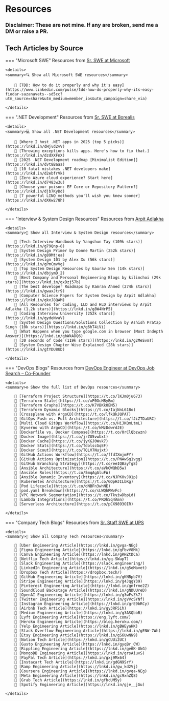 # Resources

### Disclaimer: These are not mine. If any are broken, send me a DM or raise a PR.

## Tech Articles by Source

=== "Microsoft SWE"
    Resources from [Sr. SWE at Microsoft](http://linkedin.com/in/fiodar-sazanavets)

    <details>
    <summary>🔍 Show all Microsoft SWE resources</summary>

        🔹 [TDD: How to do it properly and why it's easy](https://www.linkedin.com/pulse/tdd-how-do-properly-why-its-easy-fiodar-sazanavets--sd5cc?utm_source=share&utm_medium=member_ios&utm_campaign=share_via)

    </details>

=== ".NET Development"
    Resources from [Sr. SWE at Borealis](http://linkedin.com/in/kristijankralj)

    <details>
    <summary>💻 Show all .NET Development resources</summary>

        🔹 [Where I host .NET apps in 2025 (top 5 picks)](https://lnkd.in/dHjvd2vV)  
        🔹 [Throwing exceptions kills apps. Here's how to fix that.](https://lnkd.in/dzdXXFnX)  
        🔹 [2025 .NET Development roadmap [Minimalist Edition]](https://lnkd.in/dvt8Baaa)  
        🔹 [10 fatal mistakes .NET developers make](https://lnkd.in/d2ebfrVk)  
        🔹 [Zero Azure cloud experience? Start here](https://lnkd.in/d7483w3u)  
        🔹 [Choose your poison: EF Core or Repository Pattern?](https://lnkd.in/djb7KyDd)  
        🔹 [7 powerful LINQ methods you'll wish you knew sooner](https://lnkd.in/dXKw278h)

    </details>

=== "Interview & System Design Resources"
    Resources from [Arpit Adlakha](http://linkedin.com/in/arpit-adlakha-30691a101)

    <details>
    <summary>🧠 Show all Interview & System Design resources</summary>

        🔹 [Tech Interview Handbook by Yangshun Tay (109k stars)](https://lnkd.in/g79Qnp-8)  
        🔹 [System Design Primer by Donne Martin (252k stars)](https://lnkd.in/g89Mtjea)  
        🔹 [System Design 101 by Alex Xu (56k stars)](https://lnkd.in/gPmCmvVg)  
        🔹 [Top System Design Resources by Gaurav Sen (14k stars)](https://lnkd.in/dbjymD_2)  
        🔹 [Best Company and Personal Engineering Blogs by kilimchoi (29k stars)](https://lnkd.in/gxDzj57b)  
        🔹 [The best developer Roadmaps by Kamran Ahmed (274k stars)](https://lnkd.in/gwaxJtr9)  
        🔹 [Computer Science Papers for System Design by Arpit Adlakha](https://lnkd.in/gkxJ8QAM)  
        🔹 [All Resources for Coding, LLD and HLD interviews by Arpit Adlakha (1.2k stars)](https://lnkd.in/g8W4NrP5)  
        🔹 [Coding Interview University (252k stars)](https://lnkd.in/gydeNvaV)  
        🔹 [System Design Questions/Solutions Collection by Ashish Pratap Singh (10k stars)](https://lnkd.in/g6hT4iVi)  
        🔹 [What Happens when you type google.com in browser (Most Indepth Answer)](https://lnkd.in/gbWkADQ6)  
        🔹 [30 seconds of Code (119k stars)](https://lnkd.in/g2MeSvmT)  
        🔹 [System Design Chapter Wise Explained (28k stars)](https://lnkd.in/gtYDU8UD)

    </details>

=== "DevOps Blogs"
    Resources from [DevOps Engineer at DevOps Job Search – Co-Founder](http://linkedin.com/in/tarasowski)

    <details>
    <summary>⚙️ Show the full list of DevOps resources</summary>

        🔹 [Terraform Project Structure](https://t.co/lKJm0ju673)  
        🔹 [Terraform State](https://t.co/xP0GcHByBm)  
        🔹 [Terraform Graphs](https://t.co/K7VBKkOEM5)  
        🔹 [Terraform Dynamic Blocks](https://t.co/IajNnL61Bo)  
        🔹 [Crossplane with ArgoCD](https://t.co/lfkQkJQPAT)  
        🔹 [GitOps Push vs. Pull Architecture](https://t.co/fJiZTDaURC)  
        🔹 [Multi Cloud GitOps Workflow](https://t.co/HiJKQmLtmL)  
        🔹 [Kyverno with ArgoCD](https://t.co/kMzDdwrdJE)  
        🔹 [Dockerfile vs. Docker Compose](https://t.co/0rClQbzwzn)  
        🔹 [Docker Image](https://t.co/jrZU5vwUxt)  
        🔹 [Docker Cache](https://t.co/jyKGJ0Wvk7)  
        🔹 [Docker Stats](https://t.co/TdolscGqEF)  
        🔹 [Docker Scout](https://t.co/TQLV7Nujxt)  
        🔹 [GitHub Actions Workflow](https://t.co/ffdIXmjmFY)  
        🔹 [GitHub Actions Optimization](https://t.co/PNAwSg1vgg)  
        🔹 [GitHub Branching Strategy](https://t.co/eeIQBayTg8)  
        🔹 [Ansible Architecture](https://t.co/aVkOWQhD5w)  
        🔹 [Ansible Roles](https://t.co/5mqAgAluFW)  
        🔹 [Ansible Dynamic Inventory](https://t.co/NJPK0vJO1p)  
        🔹 [Kubernetes Architecture](https://t.co/GQpHJILbKg)  
        🔹 [Pod Lifecycle](https://t.co/dNBFn3whNE)  
        🔹 [pod.yaml Breakdown](https://t.co/sLWQhRWvFc)  
        🔹 [VPC Network Segmentation](https://t.co/TkyiwDbpLd)  
        🔹 [Lambda Integrations](https://t.co/PRDh5q4Amn)  
        🔹 [Serverless Architecture](https://t.co/pCX9893OIR)

    </details>

=== "Company Tech Blogs"
    Resources from [Sr. Staff SWE at UPS](http://linkedin.com/in/ravindrabhargava)

    <details>
    <summary>🏢 Show all Company Tech resources</summary>

        🔹 [Uber Engineering Article](https://lnkd.in/gvga-NEg)  
        🔹 [Figma Engineering Article](https://lnkd.in/gFbvV8Mk)  
        🔹 [Canva Engineering Article](https://lnkd.in/gRHZtDCa)  
        🔹 [Netflix Tech Article](https://lnkd.in/gq-SWapT)  
        🔹 [Slack Engineering Article](https://slack.engineering/)  
        🔹 [LinkedIn Engineering Article](https://lnkd.in/g5eMavet)  
        🔹 [Dropbox Tech Article](https://dropbox.tech/)  
        🔹 [GitHub Engineering Article](https://lnkd.in/gKNBpb7V)  
        🔹 [Stripe Engineering Article](https://lnkd.in/g4JqgY39)  
        🔹 [Pinterest Engineering Article](https://lnkd.in/gnfrme2Z)  
        🔹 [SoundCloud Backstage Article](https://lnkd.in/gNDUUreD)  
        🔹 [OpenAI Engineering Article](https://lnkd.in/g3wFsZk7)  
        🔹 [Twitter Engineering Article](https://lnkd.in/gVVcSYNf)  
        🔹 [Instagram Engineering Article](https://lnkd.in/grE9bRCy)  
        🔹 [Airbnb Tech Article](https://lnkd.in/gy3RF5ih)  
        🔹 [Medium Engineering Article](https://lnkd.in/g3ASQbbB)  
        🔹 [Lyft Engineering Article](https://eng.lyft.com/)  
        🔹 [Heroku Engineering Article](https://blog.heroku.com/)  
        🔹 [Yelp Engineering Article](https://lnkd.in/gBWEyaHK)  
        🔹 [Stack Overflow Engineering Article](https://lnkd.in/gENW-7Wh)  
        🔹 [Etsy Engineering Article](https://lnkd.in/gS6UwNN9)  
        🔹 [Notion Tech Article](https://lnkd.in/gCUUi2UC)  
        🔹 [Gusto Engineering Article](https://lnkd.in/gyqBr_CW)  
        🔹 [Rippling Engineering Article](https://lnkd.in/ge6K-UkG)  
        🔹 [MongoDB Engineering Article](https://lnkd.in/grsAiuvS)  
        🔹 [PayPal Tech Article](https://lnkd.in/gxj9Mx64)  
        🔹 [Instacart Tech Article](https://lnkd.in/gdGN9SrY)  
        🔹 [Ramp Engineering Article](https://lnkd.in/gw_kd2Vj)  
        🔹 [Coursera Engineering Article](https://lnkd.in/gvga-NEg)  
        🔹 [Meta Engineering Article](https://lnkd.in/gc9xnZQ8)  
        🔹 [Grab Tech Article](https://lnkd.in/gfhcUM5y)  
        🔹 [Spotify Engineering Article](https://lnkd.in/gje__jGu)

    </details>